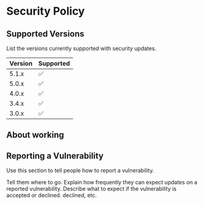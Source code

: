# Security Policy

## Supported Versions

List the versions currently supported with security updates.

| Version | Supported          |
| ------- | ------------------ |
| 5.1.x   | :white_check_mark: |
| 5.0.x   | :white_check_mark: |
| 4.0.x   | :white_check_mark: |
| 3.4.x   | :white_check_mark: |
| 3.0.x   | :white_check_mark: |

## About working

## Reporting a Vulnerability

Use this section to tell people how to report a vulnerability.

Tell them where to go. Explain how frequently they can expect updates on a
reported vulnerability. Describe what to expect if the vulnerability is accepted or
declined.
declined, etc.
